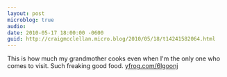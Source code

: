 ```yaml
---
layout: post
microblog: true
audio: 
date: 2010-05-17 18:00:00 -0600
guid: http://craigmcclellan.micro.blog/2010/05/18/t14241582064.html
---
```

This is how much my grandmother cooks even when I'm the only one who comes to visit. Such freaking good food.  [yfrog.com/6lgoonj](http://yfrog.com/6lgoonj)
